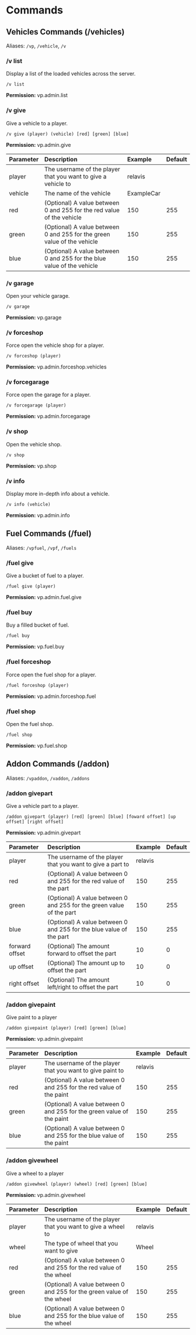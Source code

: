 # Commands

## Vehicles Commands \(/vehicles\)

Aliases: `/vp`, `/vehicle`, `/v`

### /v list

Display a list of the loaded vehicles across the server.

```text
/v list
```

 **Permission:** vp.admin.list

### /v give

Give a vehicle to a player.

```text
/v give (player) (vehicle) [red] [green] [blue]
```

 **Permission:** vp.admin.give

| Parameter | Description | Example | Default |
| :--- | :--- | :--- | :--- |
| player | The username of the player that you want to give a vehicle to | relavis |  |
| vehicle | The name of the vehicle | ExampleCar |  |
| red | \(Optional\) A value between 0 and 255 for the red value of the vehicle | 150 | 255 |
| green | \(Optional\) A value between 0 and 255 for the green value of the vehicle | 150 | 255 |
| blue | \(Optional\) A value between 0 and 255 for the blue value of the vehicle | 150 | 255 |

### /v garage 

Open your vehicle garage.

```text
/v garage
```

**Permission:** vp.garage

### /v forceshop

Force open the vehicle shop for a player.

```text
/v forceshop (player)
```

**Permission:** vp.admin.forceshop.vehicles

### /v forcegarage

Force open the garage for a player.

```text
/v forcegarage (player)
```

**Permission:** vp.admin.forcegarage

### /v shop

Open the vehicle shop.

```text
/v shop
```

**Permission:** vp.shop

### /v info

Display more in-depth info about a vehicle.

```text
/v info (vehicle)
```

**Permission:** vp.admin.info

####  

## Fuel Commands \(/fuel\)

Aliases: `/vpfuel`, `/vpf`, `/fuels`

### **/fuel give**

Give a bucket of fuel to a player.

```text
/fuel give (player)
```

**Permission:** vp.admin.fuel.give

### /fuel buy

Buy a filled bucket of fuel.

```text
/fuel buy
```

**Permission:** vp.fuel.buy

### /fuel forceshop

Force open the fuel shop for a player.

```text
/fuel forceshop (player)
```

**Permission:** vp.admin.forceshop.fuel

### /fuel shop

Open the fuel shop.

```text
/fuel shop
```

**Permission:** vp.fuel.shop

####  

## Addon Commands \(/addon\)

Aliases: `/vpaddon`, `/vaddon`, `/addons`

### /addon givepart

Give a vehicle part to a player.

```text
/addon givepart (player) [red] [green] [blue] [foward offset] [up offset] [right offset]
```

**Permission:** vp.admin.givepart

| Parameter | Description | Example | Default |
| :--- | :--- | :--- | :--- |
| player | The username of the player that you want to give a part to | relavis |  |
| red | \(Optional\) A value between 0 and 255 for the red value of the part | 150 | 255 |
| green | \(Optional\) A value between 0 and 255 for the green value of the part | 150 | 255 |
| blue | \(Optional\) A value between 0 and 255 for the blue value of the part | 150 | 255 |
| forward offset | \(Optional\) The amount forward to offset the part | 10 | 0 |
| up offset | \(Optional\) The amount up to offset the part | 10 | 0 |
| right offset | \(Optional\) The amount left/right to offset the part | 10 | 0 |

### /addon givepaint

Give paint to a player

```text
/addon givepaint (player) [red] [green] [blue]
```

**Permission:** vp.admin.givepaint

| Parameter | Description | Example | Default |
| :--- | :--- | :--- | :--- |
| player | The username of the player that you want to give paint to | relavis |  |
| red | \(Optional\) A value between 0 and 255 for the red value of the paint | 150 | 255 |
| green | \(Optional\) A value between 0 and 255 for the green value of the paint | 150 | 255 |
| blue | \(Optional\) A value between 0 and 255 for the blue value of the paint | 150 | 255 |

### /addon givewheel

Give a wheel to a player

```text
/addon givewheel (player) (wheel) [red] [green] [blue]
```

**Permission:** vp.admin.givewheel

| Parameter | Description | Example | Default |
| :--- | :--- | :--- | :--- |
| player | The username of the player that you want to give a wheel to | relavis |  |
| wheel | The type of wheel that you want to give | Wheel |  |
| red | \(Optional\) A value between 0 and 255 for the red value of the wheel | 150 | 255 |
| green | \(Optional\) A value between 0 and 255 for the green value of the wheel | 150 | 255 |
| blue | \(Optional\) A value between 0 and 255 for the blue value of the wheel | 150 | 255 |

